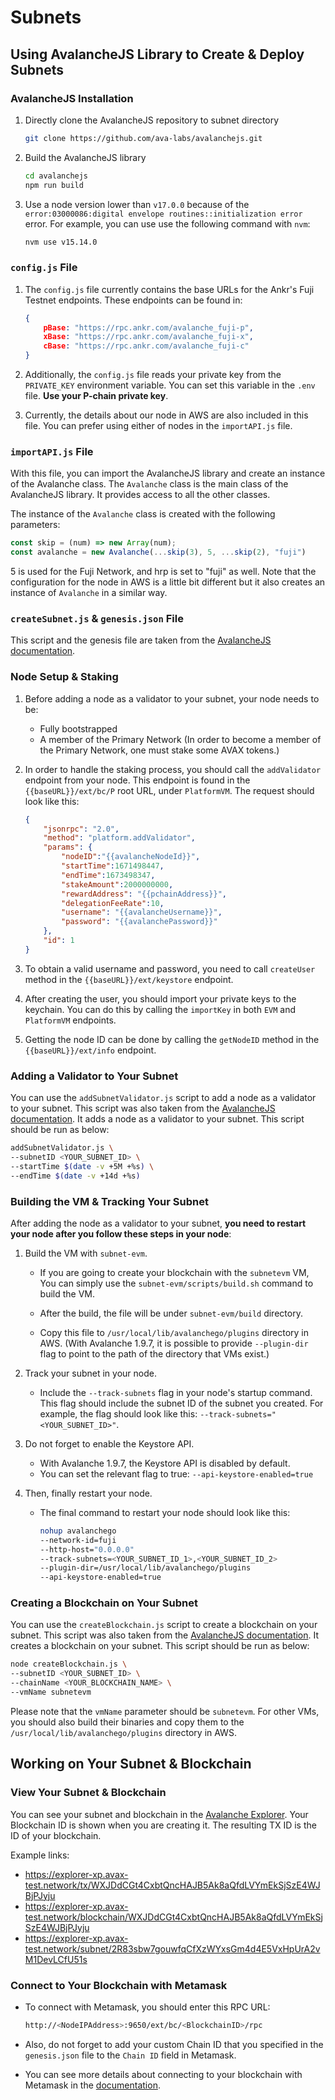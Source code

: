 # Subnets

## Using AvalancheJS Library to Create & Deploy Subnets

### AvalancheJS Installation

1. Directly clone the AvalancheJS repository to subnet directory

    ```bash
    git clone https://github.com/ava-labs/avalanchejs.git
    ```

2. Build the AvalancheJS library

    ```bash
    cd avalanchejs
    npm run build
    ```

3. Use a node version lower than `v17.0.0` because of the `error:03000086:digital envelope routines::initialization error` error. For example, you can use use the following command with `nvm`:
    
    ```bash
    nvm use v15.14.0
    ```

### `config.js` File

1. The `config.js` file currently contains the base URLs for the Ankr's Fuji Testnet endpoints. These endpoints can be found in:

    ```json
    {
        pBase: "https://rpc.ankr.com/avalanche_fuji-p",
        xBase: "https://rpc.ankr.com/avalanche_fuji-x",
        cBase: "https://rpc.ankr.com/avalanche_fuji-c"
    }
    ```

2. Additionally, the `config.js` file reads your private key from the `PRIVATE_KEY` environment variable. You can set this variable in the `.env` file. **Use your P-chain private key**.

3. Currently, the details about our node in AWS are also included in this file. You can prefer using either of nodes in the `importAPI.js` file.


### `importAPI.js` File

With this file, you can import the AvalancheJS library and create an instance of the Avalanche class. The `Avalanche` class is the main class of the AvalancheJS library. It provides access to all the other classes.

The instance of the `Avalanche` class is created with the following parameters:

 ```js
const skip = (num) => new Array(num);
const avalanche = new Avalanche(...skip(3), 5, ...skip(2), "fuji")
```

5 is used for the Fuji Network, and hrp is set to "fuji" as well. Note that the configuration for the node in AWS is a little bit different but it also creates an instance of `Avalanche` in a similar way.


### `createSubnet.js` & `genesis.json` File

This script and the genesis file are taken from the [AvalancheJS documentation](https://docs.avax.network/subnets/create-a-evm-blockchain-on-subnet-with-avalanchejs).


### Node Setup & Staking

1. Before adding a node as a validator to your subnet, your node needs to be:
    - Fully bootstrapped
    - A member of the Primary Network (In order to become a member of the Primary Network, one must stake some AVAX tokens.)

2. In order to handle the staking process, you should call the `addValidator` endpoint from your node. This endpoint is found in the `{{baseURL}}/ext/bc/P` root URL, under `PlatformVM`. The request should look like this: 

    ```json
    {
        "jsonrpc": "2.0",
        "method": "platform.addValidator",
        "params": {
            "nodeID":"{{avalancheNodeId}}",
            "startTime":1671498447,
            "endTime":1673498347,
            "stakeAmount":2000000000,
            "rewardAddress": "{{pchainAddress}}",
            "delegationFeeRate":10,
            "username": "{{avalancheUsername}}",
            "password": "{{avalanchePassword}}"
        },
        "id": 1
    }
    ```

3. To obtain a valid username and password, you need to call `createUser` method in the `{{baseURL}}/ext/keystore` endpoint.

4. After creating the user, you should import your private keys to the keychain. You can do this by calling the `importKey` in both `EVM` and `PlatformVM` endpoints.

5. Getting the node ID can be done by calling the `getNodeID` method in the `{{baseURL}}/ext/info` endpoint.


### Adding a Validator to Your Subnet

You can use the `addSubnetValidator.js` script to add a node as a validator to your subnet. This script was also taken from the [AvalancheJS documentation](https://docs.avax.network/subnets/create-a-evm-blockchain-on-subnet-with-avalanchejs). It adds a node as a validator to your subnet. This script should be run as below:

```bash
addSubnetValidator.js \
--subnetID <YOUR_SUBNET_ID> \
--startTime $(date -v +5M +%s) \
--endTime $(date -v +14d +%s)
```

### Building the VM & Tracking Your Subnet

After adding the node as a validator to your subnet, **you need to restart your node after you follow these steps in your node**:

1. Build the VM with `subnet-evm`. 

    * If you are going to create your blockchain with the `subnetevm` VM, You can simply use the `subnet-evm/scripts/build.sh` command to build the VM.
   
    * After the build, the file will be under `subnet-evm/build` directory.

    * Copy this file to `/usr/local/lib/avalanchego/plugins` directory in AWS. (With Avalanche 1.9.7, it is possible to provide `--plugin-dir` flag to point to the path of the directory that VMs exist.)

2. Track your subnet in your node.
    
    * Include the `--track-subnets` flag in your node's startup command. 
    This flag should include the subnet ID of the subnet you created. For example, the flag should look like this: `--track-subnets="<YOUR_SUBNET_ID>"`.

3. Do not forget to enable the Keystore API. 
   * With Avalanche 1.9.7, the Keystore API is disabled by default. 
   * You can set the relevant flag to true: `--api-keystore-enabled=true`

4. Then, finally restart your node.

    * The final command to restart your node should look like this:

        ```bash
        nohup avalanchego 
        --network-id=fuji 
        --http-host="0.0.0.0" 
        --track-subnets=<YOUR_SUBNET_ID_1>,<YOUR_SUBNET_ID_2> 
        --plugin-dir=/usr/local/lib/avalanchego/plugins
        --api-keystore-enabled=true
        ```

### Creating a Blockchain on Your Subnet

You can use the `createBlockchain.js` script to create a blockchain on your subnet. This script was also taken from the [AvalancheJS documentation](https://docs.avax.network/subnets/create-a-evm-blockchain-on-subnet-with-avalanchejs). It creates a blockchain on your subnet. This script should be run as below:

```bash
node createBlockchain.js \  
--subnetID <YOUR_SUBNET_ID> \
--chainName <YOUR_BLOCKCHAIN_NAME> \
--vmName subnetevm
```

Please note that the `vmName` parameter should be `subnetevm`. For other VMs, you should also build their binaries and copy them to the `/usr/local/lib/avalanchego/plugins` directory in AWS.


## Working on Your Subnet & Blockchain

### View Your Subnet & Blockchain

You can see your subnet and blockchain in the [Avalanche Explorer](https://explorer-xp.avax-test.network/). Your Blockchain ID is shown when you are creating it. The resulting TX ID is the ID of your blockchain.

Example links:

* https://explorer-xp.avax-test.network/tx/WXJDdCGt4CxbtQncHAJB5Ak8aQfdLVYmEkSjSzE4WJBjPJyju
* https://explorer-xp.avax-test.network/blockchain/WXJDdCGt4CxbtQncHAJB5Ak8aQfdLVYmEkSjSzE4WJBjPJyju
* https://explorer-xp.avax-test.network/subnet/2R83sbw7gouwfqCfXzWYxsGm4d4E5VxHpUrA2vM1DevLCfU51s

### Connect to Your Blockchain with Metamask

* To connect with Metamask, you should enter this RPC URL:

    ```bash
    http://<NodeIPAddress>:9650/ext/bc/<BlockchainID>/rpc
    ```

* Also, do not forget to add your custom Chain ID that you specified in the `genesis.json` file to the `Chain ID` field in Metamask.

* You can see more details about connecting to your blockchain with Metamask in the [documentation](https://docs.avax.network/subnets/deploy-a-smart-contract-on-your-evm#step-1-setting-up-metamask).
